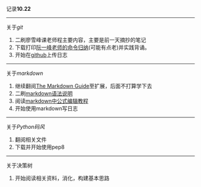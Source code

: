 记录**10.22**

---

关于*git*

1. 二刷廖雪峰课老师程主要内容，主要是前一天摘抄的笔记
4. 下载打印[阮一峰老师的命令归纳](https://www.ruanyifeng.com/blog/2015/12/git-cheat-sheet.html "个人觉得不错")(可能有点老)并实践背诵。
3. 开始在[github][Aithus-lsp]上传日志

[aithus-lsp]: <https://github.com/Aithus-lsp/UniqueStudio_mao> "我真的不是lsp,是指乐食派"

---

关于*markdown*

1. 继续翻阅[The Markdown Guide](https://usermanual.wiki/Document/markdownguide.1810805552/view "略觉繁琐")至扩展，后面不打算学下去
2. 二刷[markdown语法说明](http://www.wowubuntu.com/markdown/basic.html "总觉翻译有点魔性")
3. 阅读[markdown中公式编辑教程](https://www.jianshu.com/p/25f0139637b7 "不以记忆为目的")
4. 开始使用markdown写日志

---

关于*Python码风*

1. 翻阅相关文件
2. 下载并开始使用pep8

---

关于决策树

1. 开始阅读相关资料，消化，构建基本思路
